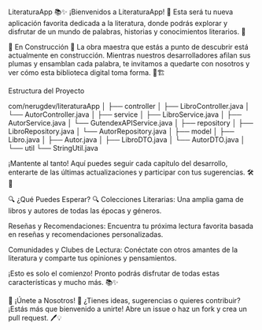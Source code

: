 LiteraturaApp 📚✨
¡Bienvenidos a LiteraturaApp! 🌟 Esta será tu nueva aplicación favorita dedicada a la literatura, donde podrás explorar y disfrutar de un mundo de palabras, historias y conocimientos literarios. 🚀

🌱 En Construcción 🌱
La obra maestra que estás a punto de descubrir está actualmente en construcción. Mientras nuestros desarrolladores afilan sus plumas y ensamblan cada palabra, te invitamos a quedarte con nosotros y ver cómo esta biblioteca digital toma forma. 📖🏗️

Estructura del Proyecto

com/nerugdev/literaturaApp
│
├── controller
│   ├── LibroController.java
│   └── AutorController.java
│
├── service
│   ├── LibroService.java
│   ├── AutorService.java
│   └── GutendexAPIService.java
│
├── repository
│   ├── LibroRepository.java
│   └── AutorRepository.java
│
├── model
│   ├── Libro.java
│   ├── Autor.java
│   ├── LibroDTO.java
│   └── AutorDTO.java
│
└── util
    └── StringUtil.java

¡Mantente al tanto! Aquí puedes seguir cada capítulo del desarrollo, enterarte de las últimas actualizaciones y participar con tus sugerencias. 🛠️💬

🔍 ¿Qué Puedes Esperar? 🔍
Colecciones Literarias: Una amplia gama de libros y autores de todas las épocas y géneros.

Reseñas y Recomendaciones: Encuentra tu próxima lectura favorita basada en reseñas y recomendaciones personalizadas.

Comunidades y Clubes de Lectura: Conéctate con otros amantes de la literatura y comparte tus opiniones y pensamientos.

¡Esto es solo el comienzo! Pronto podrás disfrutar de todas estas características y mucho más. 📚✨

🤝 ¡Únete a Nosotros! 🤝
¿Tienes ideas, sugerencias o quieres contribuir? ¡Estás más que bienvenido a unirte! Abre un issue o haz un fork y crea un pull request. 🖊️💡
